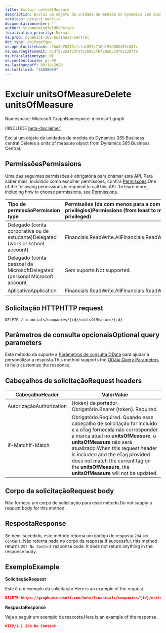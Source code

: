 ```yaml
---
title: Excluir unitsOfMeasure
description: Exclui um objeto de unidade de medida no Dynamics 365 Business central.
services: project-madeira
documentationcenter: ''
author: SusanneWindfeldPedersen
localization_priority: Normal
ms.prod: dynamics-365-business-central
doc_type: apiPageType
ms.openlocfilehash: c7bd8e78317cfcfaf020c716ef91d805402c833c
ms.sourcegitcommit: acdf972e2f25fef2c6855f6f28a63c0762228ffa
ms.translationtype: MT
ms.contentlocale: pt-BR
ms.lasthandoff: 09/18/2020
ms.locfileid: "48008069"
---
```

# <a name="delete-unitsofmeasure"></a><span data-ttu-id="5ffd7-103">Excluir unitsOfMeasure</span><span class="sxs-lookup"><span data-stu-id="5ffd7-103">Delete unitsOfMeasure</span></span>

<span data-ttu-id="5ffd7-104">Namespace: Microsoft Graph</span><span class="sxs-lookup"><span data-stu-id="5ffd7-104">Namespace: microsoft.graph</span></span>

[!INCLUDE [beta-disclaimer](../../includes/beta-disclaimer.md)]

<span data-ttu-id="5ffd7-105">Exclui um objeto de unidades de medida do Dynamics 365 Business central.</span><span class="sxs-lookup"><span data-stu-id="5ffd7-105">Deletes a units of measure object from Dynamics 365 Business Central.</span></span>

## <a name="permissions"></a><span data-ttu-id="5ffd7-106">Permissões</span><span class="sxs-lookup"><span data-stu-id="5ffd7-106">Permissions</span></span>
<span data-ttu-id="5ffd7-p101">Uma das seguintes permissões é obrigatória para chamar esta API. Para saber mais, incluindo como escolher permissões, confira [Permissões](/graph/permissions-reference).</span><span class="sxs-lookup"><span data-stu-id="5ffd7-p101">One of the following permissions is required to call this API. To learn more, including how to choose permissions, see [Permissions](/graph/permissions-reference).</span></span>

|<span data-ttu-id="5ffd7-109">Tipo de permissão</span><span class="sxs-lookup"><span data-stu-id="5ffd7-109">Permission type</span></span> |<span data-ttu-id="5ffd7-110">Permissões (da com menos para a com mais privilégios)</span><span class="sxs-lookup"><span data-stu-id="5ffd7-110">Permissions (from least to most privileged)</span></span>|
|:---------------|:------------------------------------------|
|<span data-ttu-id="5ffd7-111">Delegado (conta corporativa ou de estudante)</span><span class="sxs-lookup"><span data-stu-id="5ffd7-111">Delegated (work or school account)</span></span>|<span data-ttu-id="5ffd7-112">Financials.ReadWrite.All</span><span class="sxs-lookup"><span data-stu-id="5ffd7-112">Financials.ReadWrite.All</span></span> |
|<span data-ttu-id="5ffd7-113">Delegado (conta pessoal da Microsoft</span><span class="sxs-lookup"><span data-stu-id="5ffd7-113">Delegated (personal Microsoft account</span></span>|<span data-ttu-id="5ffd7-114">Sem suporte.</span><span class="sxs-lookup"><span data-stu-id="5ffd7-114">Not supported.</span></span>|
|<span data-ttu-id="5ffd7-115">Aplicativo</span><span class="sxs-lookup"><span data-stu-id="5ffd7-115">Application</span></span>|<span data-ttu-id="5ffd7-116">Financials.ReadWrite.All</span><span class="sxs-lookup"><span data-stu-id="5ffd7-116">Financials.ReadWrite.All</span></span>|

## <a name="http-request"></a><span data-ttu-id="5ffd7-117">Solicitação HTTP</span><span class="sxs-lookup"><span data-stu-id="5ffd7-117">HTTP request</span></span>
```
DELETE /financials/companies/{id}/unitsOfMeasure/{id}
```

## <a name="optional-query-parameters"></a><span data-ttu-id="5ffd7-118">Parâmetros de consulta opcionais</span><span class="sxs-lookup"><span data-stu-id="5ffd7-118">Optional query parameters</span></span>
<span data-ttu-id="5ffd7-119">Este método dá suporte a [Parâmetros de consulta OData](/graph/query-parameters) para ajudar a personalizar a resposta.</span><span class="sxs-lookup"><span data-stu-id="5ffd7-119">This method supports the [OData Query Parameters](/graph/query-parameters) to help customize the response.</span></span>

## <a name="request-headers"></a><span data-ttu-id="5ffd7-120">Cabeçalhos de solicitação</span><span class="sxs-lookup"><span data-stu-id="5ffd7-120">Request headers</span></span>
|<span data-ttu-id="5ffd7-121">Cabeçalho</span><span class="sxs-lookup"><span data-stu-id="5ffd7-121">Header</span></span>|<span data-ttu-id="5ffd7-122">Valor</span><span class="sxs-lookup"><span data-stu-id="5ffd7-122">Value</span></span>|
|------|-----|
|<span data-ttu-id="5ffd7-123">Autorização</span><span class="sxs-lookup"><span data-stu-id="5ffd7-123">Authorization</span></span>  |<span data-ttu-id="5ffd7-p102">{token} de portador. Obrigatório.</span><span class="sxs-lookup"><span data-stu-id="5ffd7-p102">Bearer {token}. Required.</span></span> |
|<span data-ttu-id="5ffd7-126">If-Match</span><span class="sxs-lookup"><span data-stu-id="5ffd7-126">If-Match</span></span>       |<span data-ttu-id="5ffd7-127">Obrigatório.</span><span class="sxs-lookup"><span data-stu-id="5ffd7-127">Required.</span></span> <span data-ttu-id="5ffd7-128">Quando esse cabeçalho de solicitação for incluído e a eTag fornecida não corresponder à marca atual no **unitsOfMeasure**, o **unitsOfMeasure** não será atualizado.</span><span class="sxs-lookup"><span data-stu-id="5ffd7-128">When this request header is included and the eTag provided does not match the current tag on the **unitsOfMeasure**, the **unitsOfMeasure** will not be updated.</span></span> |

## <a name="request-body"></a><span data-ttu-id="5ffd7-129">Corpo da solicitação</span><span class="sxs-lookup"><span data-stu-id="5ffd7-129">Request body</span></span>
<span data-ttu-id="5ffd7-130">Não forneça um corpo de solicitação para esse método.</span><span class="sxs-lookup"><span data-stu-id="5ffd7-130">Do not supply a request body for this method.</span></span>

## <a name="response"></a><span data-ttu-id="5ffd7-131">Resposta</span><span class="sxs-lookup"><span data-stu-id="5ffd7-131">Response</span></span>
<span data-ttu-id="5ffd7-p104">Se bem-sucedido, este método retorna um código de resposta ```204 No Content```. Não retorna nada no corpo da resposta.</span><span class="sxs-lookup"><span data-stu-id="5ffd7-p104">If successful, this method returns ```204 No Content``` response code. It does not return anything in the response body.</span></span>

## <a name="example"></a><span data-ttu-id="5ffd7-134">Exemplo</span><span class="sxs-lookup"><span data-stu-id="5ffd7-134">Example</span></span>

<span data-ttu-id="5ffd7-135">**Solicitação**</span><span class="sxs-lookup"><span data-stu-id="5ffd7-135">**Request**</span></span>

<span data-ttu-id="5ffd7-136">Este é um exemplo da solicitação.</span><span class="sxs-lookup"><span data-stu-id="5ffd7-136">Here is an example of the request.</span></span>

```json
DELETE https://graph.microsoft.com/beta/financials/companies/{id}/unitsOfMeasure/{id}
```

<span data-ttu-id="5ffd7-137">**Resposta**</span><span class="sxs-lookup"><span data-stu-id="5ffd7-137">**Response**</span></span> 

<span data-ttu-id="5ffd7-138">Veja a seguir um exemplo da resposta.</span><span class="sxs-lookup"><span data-stu-id="5ffd7-138">Here is an example of the response.</span></span> 

```json
HTTP/1.1 204 No Content
```



